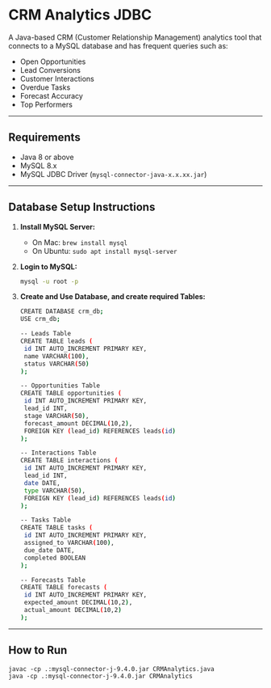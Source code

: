 # CRM Analytics JDBC

A Java-based CRM (Customer Relationship Management) analytics tool that connects to a MySQL database and has frequent queries such as:
- Open Opportunities
- Lead Conversions
- Customer Interactions
- Overdue Tasks
- Forecast Accuracy
- Top Performers

---

## Requirements

- Java 8 or above
- MySQL 8.x
- MySQL JDBC Driver (`mysql-connector-java-x.x.xx.jar`)

---

## Database Setup Instructions

1. **Install MySQL Server:**
   - On Mac: `brew install mysql`
   - On Ubuntu: `sudo apt install mysql-server`

2. **Login to MySQL:**
   ```bash
   mysql -u root -p
   
3. **Create and Use Database, and create required Tables:**
   ```bash
   CREATE DATABASE crm_db;
   USE crm_db;
   
   -- Leads Table
   CREATE TABLE leads (
    id INT AUTO_INCREMENT PRIMARY KEY,
    name VARCHAR(100),
    status VARCHAR(50)
   );

   -- Opportunities Table
   CREATE TABLE opportunities (
    id INT AUTO_INCREMENT PRIMARY KEY,
    lead_id INT,
    stage VARCHAR(50),
    forecast_amount DECIMAL(10,2),
    FOREIGN KEY (lead_id) REFERENCES leads(id)
   );

   -- Interactions Table
   CREATE TABLE interactions (
    id INT AUTO_INCREMENT PRIMARY KEY,
    lead_id INT,
    date DATE,
    type VARCHAR(50),
    FOREIGN KEY (lead_id) REFERENCES leads(id)
   );

   -- Tasks Table
   CREATE TABLE tasks (
    id INT AUTO_INCREMENT PRIMARY KEY,
    assigned_to VARCHAR(100),
    due_date DATE,
    completed BOOLEAN
   );

   -- Forecasts Table
   CREATE TABLE forecasts (
    id INT AUTO_INCREMENT PRIMARY KEY,
    expected_amount DECIMAL(10,2),
    actual_amount DECIMAL(10,2)
   );

---

## How to Run

```                                                                      
javac -cp .:mysql-connector-j-9.4.0.jar CRMAnalytics.java
java -cp .:mysql-connector-j-9.4.0.jar CRMAnalytics
